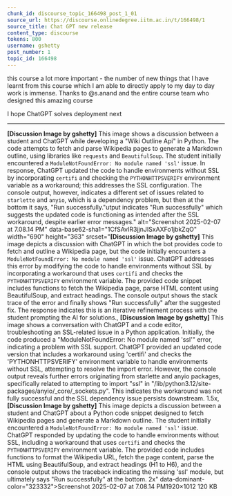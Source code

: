 ```yaml
---
chunk_id: discourse_topic_166498_post_1_01
source_url: https://discourse.onlinedegree.iitm.ac.in/t/166498/1
source_title: Chat GPT new release
content_type: discourse
tokens: 800
username: gshetty
post_number: 1
topic_id: 166498
---
```


 this course a lot more important - the number of new things that I have learnt from this course which I am able to directly apply to my day to day work is immense. Thanks to @s.anand and the entire course team who designed this amazing course

I hope ChatGPT solves deployment next

---

**[Discussion Image by gshetty]** This image shows a discussion between a student and ChatGPT while developing a "Wiki Outline Api" in Python. The code attempts to fetch and parse Wikipedia pages to generate a Markdown outline, using libraries like `requests` and `BeautifulSoup`. The student initially encountered a `ModuleNotFoundError: No module named 'ssl'` issue. In response, ChatGPT updated the code to handle environments without SSL by incorporating `certifi` and checking the `PYTHONHTTPSVERIFY` environment variable as a workaround; this addresses the SSL configuration. The console output, however, indicates a different set of issues related to `starlette` and `anyio`, which is a dependency problem, but then at the bottom it says, "Run successfully."utput indicates "Run successfully" which suggests the updated code is functioning as intended after the SSL workaround, despite earlier error messages." alt="Screenshot 2025-02-07 at 7.08.14 PM" data-base62-sha1="1CfSAvIR3jjnJISxAXFo1jbkZqO" width="690" height="363" srcset="**[Discussion Image by gshetty]** This image depicts a discussion with ChatGPT in which the bot provides code to fetch and outline a Wikipedia page, but the code initially encounters a `ModuleNotFoundError: No module named 'ssl'` issue. ChatGPT addresses this error by modifying the code to handle environments without SSL by incorporating a workaround that uses `certifi` and checks the `PYTHONHTTPSVERIFY` environment variable. The provided code snippet includes functions to fetch the Wikipedia page, parse HTML content using BeautifulSoup, and extract headings. The console output shows the stack trace of the error and finally shows "Run successfully" after the suggested fix. The response indicates this is an iterative refinement process with the student prompting the AI for solutions., **[Discussion Image by gshetty]** This image shows a conversation with ChatGPT and a code editor, troubleshooting an SSL-related issue in a Python application. Initially, the code produced a "ModuleNotFoundError: No module named 'ssl'" error, indicating a problem with SSL support. ChatGPT provided an updated code version that includes a workaround using 'certifi' and checks the 'PYTHONHTTPSVERIFY' environment variable to handle environments without SSL, attempting to resolve the import error. However, the console output reveals further errors originating from starlette and anyio packages, specifically related to attempting to import "ssl" in "/lib/python3.12/site-packages/anyio/_core/_sockets.py". This indicates the workaround was not fully successful and the SSL dependency issue persists downstream. 1.5x, **[Discussion Image by gshetty]** This image depicts a discussion between a student and ChatGPT about a Python code snippet designed to fetch Wikipedia pages and generate a Markdown outline. The student initially encountered a `ModuleNotFoundError: No module named 'ssl'` issue. ChatGPT responded by updating the code to handle environments without SSL, including a workaround that uses `certifi` and checks the `PYTHONHTTPSVERIFY` environment variable. The provided code includes functions to format the Wikipedia URL, fetch the page content, parse the HTML using BeautifulSoup, and extract headings (H1 to H6), and the console output shows the traceback indicating the missing 'ssl' module, but ultimately says "Run successfully" at the bottom. 2x" data-dominant-color="323332">Screenshot 2025-02-07 at 7.08.14 PM1920×1012 120 KB
